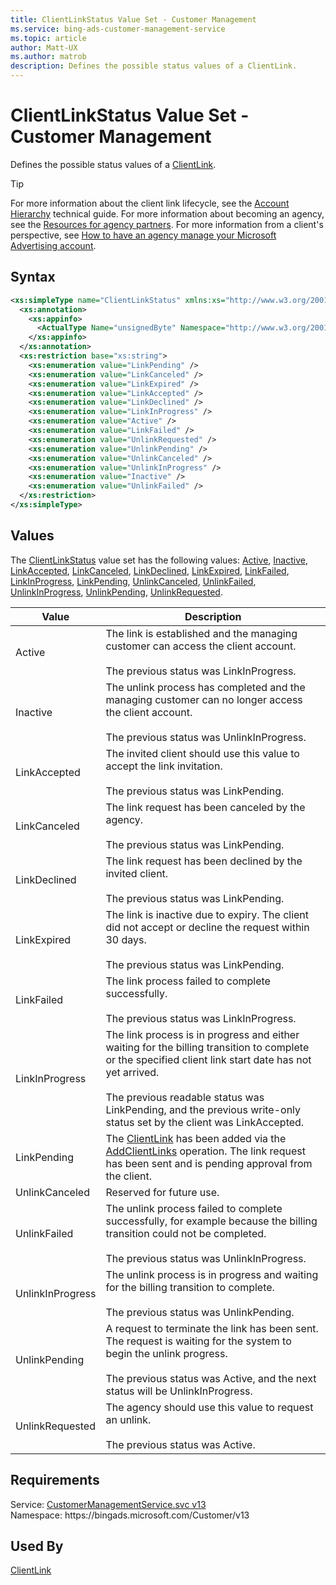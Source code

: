 ```yaml
---
title: ClientLinkStatus Value Set - Customer Management
ms.service: bing-ads-customer-management-service
ms.topic: article
author: Matt-UX
ms.author: matrob
description: Defines the possible status values of a ClientLink.
---
```

# ClientLinkStatus Value Set - Customer Management
Defines the possible status values of a [ClientLink](clientlink.md).

> [!TIP]
> For more information about the client link lifecycle, see the [Account Hierarchy](../guides/account-hierarchy-permissions.md#account-hierarchy) technical guide. For more information about becoming an agency, see the [Resources for agency partners](https://about.ads.microsoft.com/en-us/resources/agency-hub). For more information from a client's perspective, see [How to have an agency manage your Microsoft Advertising account](https://help.ads.microsoft.com/#apex/3/en/52004/3).  

## Syntax
```xml
<xs:simpleType name="ClientLinkStatus" xmlns:xs="http://www.w3.org/2001/XMLSchema">
  <xs:annotation>
    <xs:appinfo>
      <ActualType Name="unsignedByte" Namespace="http://www.w3.org/2001/XMLSchema" xmlns="http://schemas.microsoft.com/2003/10/Serialization/" />
    </xs:appinfo>
  </xs:annotation>
  <xs:restriction base="xs:string">
    <xs:enumeration value="LinkPending" />
    <xs:enumeration value="LinkCanceled" />
    <xs:enumeration value="LinkExpired" />
    <xs:enumeration value="LinkAccepted" />
    <xs:enumeration value="LinkDeclined" />
    <xs:enumeration value="LinkInProgress" />
    <xs:enumeration value="Active" />
    <xs:enumeration value="LinkFailed" />
    <xs:enumeration value="UnlinkRequested" />
    <xs:enumeration value="UnlinkPending" />
    <xs:enumeration value="UnlinkCanceled" />
    <xs:enumeration value="UnlinkInProgress" />
    <xs:enumeration value="Inactive" />
    <xs:enumeration value="UnlinkFailed" />
  </xs:restriction>
</xs:simpleType>
```

## <a name="values"></a>Values

The [ClientLinkStatus](clientlinkstatus.md) value set has the following values: [Active](#active), [Inactive](#inactive), [LinkAccepted](#linkaccepted), [LinkCanceled](#linkcanceled), [LinkDeclined](#linkdeclined), [LinkExpired](#linkexpired), [LinkFailed](#linkfailed), [LinkInProgress](#linkinprogress), [LinkPending](#linkpending), [UnlinkCanceled](#unlinkcanceled), [UnlinkFailed](#unlinkfailed), [UnlinkInProgress](#unlinkinprogress), [UnlinkPending](#unlinkpending), [UnlinkRequested](#unlinkrequested).

|Value|Description|
|-----------|---------------|
|<a name="active"></a>Active|The link is established and the managing customer can access the client account.<br/><br/>The previous status was LinkInProgress.|
|<a name="inactive"></a>Inactive|The unlink process has completed and the managing customer can no longer access the client account.<br/><br/>The previous status was UnlinkInProgress.|
|<a name="linkaccepted"></a>LinkAccepted|The invited client should use this value to accept the link invitation.<br/><br/>The previous status was LinkPending.|
|<a name="linkcanceled"></a>LinkCanceled|The link request has been canceled by the agency.<br/><br/>The previous status was LinkPending.|
|<a name="linkdeclined"></a>LinkDeclined|The link request has been declined by the invited client.<br/><br/>The previous status was LinkPending.|
|<a name="linkexpired"></a>LinkExpired|The link is inactive due to expiry. The client did not accept or decline the request within 30 days.<br/><br/>The previous status was LinkPending.|
|<a name="linkfailed"></a>LinkFailed|The link process failed to complete successfully.<br/><br/>The previous status was LinkInProgress.|
|<a name="linkinprogress"></a>LinkInProgress|The link process is in progress and either waiting for the billing transition to complete or the specified client link start date has not yet arrived.<br/><br/>The previous readable status was LinkPending, and the previous write-only status set by the client was LinkAccepted.|
|<a name="linkpending"></a>LinkPending|The [ClientLink](clientlink.md) has been added via the [AddClientLinks](addclientlinks.md) operation. The link request has been sent and is pending approval from the client.|
|<a name="unlinkcanceled"></a>UnlinkCanceled|Reserved for future use.|
|<a name="unlinkfailed"></a>UnlinkFailed|The unlink process failed to complete successfully, for example because the billing transition could not be completed.<br/><br/>The previous status was UnlinkInProgress.|
|<a name="unlinkinprogress"></a>UnlinkInProgress|The unlink process is in progress and waiting for the billing transition to complete.<br/><br/>The previous status was UnlinkPending.|
|<a name="unlinkpending"></a>UnlinkPending|A request to terminate the link has been sent. The request is waiting for the system to begin the unlink progress.<br/><br/>The previous status was Active, and the next status will be UnlinkInProgress.|
|<a name="unlinkrequested"></a>UnlinkRequested|The agency should use this value to request an unlink.<br/><br/>The previous status was Active.|

## Requirements
Service: [CustomerManagementService.svc v13](https://clientcenter.api.bingads.microsoft.com/Api/CustomerManagement/v13/CustomerManagementService.svc)  
Namespace: https\://bingads.microsoft.com/Customer/v13  

## Used By
[ClientLink](clientlink.md)  
